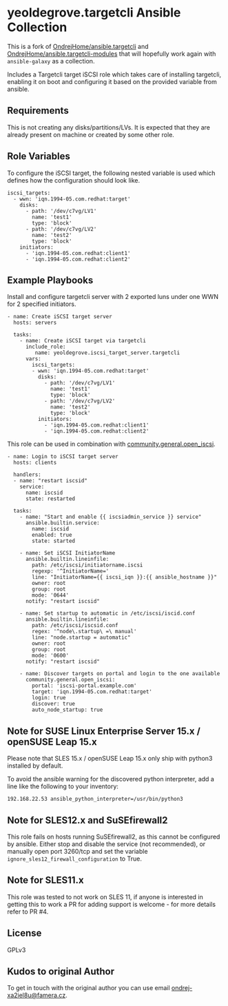 yeoldegrove.targetcli Ansible Collection
=========

This is a fork of [OndrejHome/ansible.targetcli](https://github.com/OndrejHome/ansible.targetcli) and [OndrejHome/ansible.targetcli-modules](https://github.com/OndrejHome/ansible.targetcli-modules) that will hopefully work again with `ansible-galaxy` as a collection.

Includes a Targetcli target iSCSI role which takes care of installing targetcli, enabling it on boot and configuring it based on the provided variable from ansible.

Requirements
------------

This is not creating any disks/partitions/LVs. It is expected that they are already present on machine or created by some other role.

Role Variables
--------------

To configure the iSCSI target, the following nested variable is used which defines how the configuration should look like.

```
iscsi_targets:
  - wwn: 'iqn.1994-05.com.redhat:target'
    disks:
      - path: '/dev/c7vg/LV1'
        name: 'test1'
        type: 'block'
      - path: '/dev/c7vg/LV2'
        name: 'test2'
        type: 'block'
    initiators:
      - 'iqn.1994-05.com.redhat:client1'
      - 'iqn.1994-05.com.redhat:client2'
```

Example Playbooks
----------------

Install and configure targetcli server with 2 exported luns under one WWN for 2 specified initiators.

```
- name: Create iSCSI target server
  hosts: servers

  tasks:
    - name: Create iSCSI target via targetcli
      include_role:
         name: yeoldegrove.iscsi_target_server.targetcli
      vars:
        iscsi_targets:
        - wwn: 'iqn.1994-05.com.redhat:target'
          disks:
            - path: '/dev/c7vg/LV1'
              name: 'test1'
              type: 'block'
            - path: '/dev/c7vg/LV2'
              name: 'test2'
              type: 'block'
          initiators:
            - 'iqn.1994-05.com.redhat:client1'
            - 'iqn.1994-05.com.redhat:client2'
```

This role can be used in combination with [community.general.open_iscsi](https://docs.ansible.com/ansible/latest/collections/community/general/open_iscsi_module.html).

```
- name: Login to iSCSI target server
  hosts: clients

  handlers:
  - name: "restart iscsid"
    service:
      name: iscsid
      state: restarted

  tasks:
    - name: "Start and enable {{ iscsiadmin_service }} service"
      ansible.builtin.service:
        name: iscsid
        enabled: true
        state: started

    - name: Set iSCSI InitiatorName
      ansible.builtin.lineinfile:
        path: /etc/iscsi/initiatorname.iscsi
        regexp: '^InitiatorName='
        line: "InitiatorName={{ iscsi_iqn }}:{{ ansible_hostname }}"
        owner: root
        group: root
        mode: '0644'
      notify: "restart iscsid"

    - name: Set startup to automatic in /etc/iscsi/iscid.conf
      ansible.builtin.lineinfile:
        path: /etc/iscsi/iscsid.conf
        regex: '^node\.startup\ =\ manual'
        line: "node.startup = automatic"
        owner: root
        group: root
        mode: '0600'
      notify: "restart iscsid"

    - name: Discover targets on portal and login to the one available
      community.general.open_iscsi:
        portal: 'iscsi-portal.example.com'
        target: 'iqn.1994-05.com.redhat:target'
        login: true
        discover: true
        auto_node_startup: true
```

Note for SUSE Linux Enterprise Server 15.x / openSUSE Leap 15.x
-------

Please note that SLES 15.x / openSUSE Leap 15.x only ship with python3 installed by default.

To avoid the ansible warning for the discovered python interpreter, add a line like the following to your inventory:
```
192.168.22.53 ansible_python_interpreter=/usr/bin/python3
```

Note for SLES12.x and SuSEfirewall2
------

This role fails on hosts running SuSEfirewall2, as this cannot be configured by ansible. Either stop and disable the service (not recommended), or manually open port 3260/tcp and set the variable `ignore_sles12_firewall_configuration` to True.

Note for SLES11.x
------

This role was tested to not work on SLES 11, if anyone is interested in getting this to work a PR for adding support is welcome - for more details refer to PR #4.


License
-------

GPLv3

Kudos to original Author
------------------

To get in touch with the original author you can use email ondrej-xa2iel8u@famera.cz.
